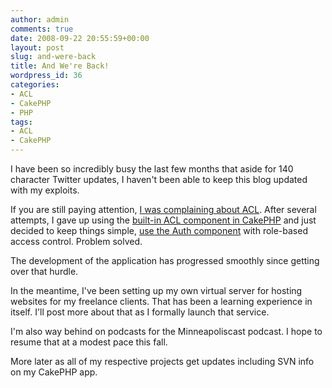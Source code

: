 ```yaml
---
author: admin
comments: true
date: 2008-09-22 20:55:59+00:00
layout: post
slug: and-were-back
title: And We're Back!
wordpress_id: 36
categories:
- ACL
- CakePHP
- PHP
tags:
- ACL
- CakePHP
---
```


I have been so incredibly busy the last few months that aside for 140 character Twitter updates, I haven't been able to keep this blog updated with my exploits.

If you are still paying attention, [I was complaining about ACL](http://anthonygthomas.com/2008/06/20/wow-acl-is-hard/). After several attempts, I gave up using the [built-in ACL component in CakePHP](http://book.cakephp.org/view/171/Access-Control-Lists) and just decided to keep things simple, [use the Auth component](http://book.cakephp.org/view/172/Authentication) with role-based access control. Problem solved.

The development of the application has progressed smoothly since getting over that hurdle.

In the meantime, I've been setting up my own virtual server for hosting websites for my freelance clients. That has been a learning experience in itself. I'll post more about that as I formally launch that service.

I'm also way behind on podcasts for the Minneapoliscast podcast. I hope to resume that at a modest pace this fall.

More later as all of my respective projects get updates including SVN info on my CakePHP app.
